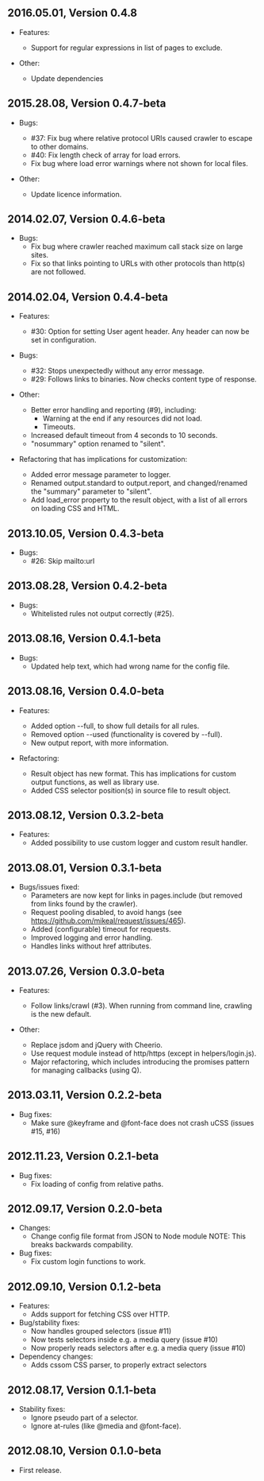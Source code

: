 ## 2016.05.01, Version 0.4.8

*   Features:
    - Support for regular expressions in list of pages to exclude.

*   Other:
    - Update dependencies

## 2015.28.08, Version 0.4.7-beta

*   Bugs:
    - #37: Fix bug where relative protocol URIs caused crawler to escape to
      other domains.
    - #40: Fix length check of array for load errors.
    - Fix bug where load error warnings where not shown for local files.

*   Other:
    - Update licence information.

## 2014.02.07, Version 0.4.6-beta

*   Bugs:
    - Fix bug where crawler reached maximum call stack size on large sites.
    - Fix so that links pointing to URLs with other protocols than http(s) are
      not followed.

## 2014.02.04, Version 0.4.4-beta

*   Features:
    - #30: Option for setting User agent header.
      Any header can now be set in configuration.

*   Bugs:
    - #32: Stops unexpectedly without any error message.
    - #29: Follows links to binaries.
      Now checks content type of response.

*   Other:
    - Better error handling and reporting (#9), including:
      - Warning at the end if any resources did not load.
      - Timeouts.
    - Increased default timeout from 4 seconds to 10 seconds.
    - "nosummary" option renamed to "silent".

*   Refactoring that has implications for customization:
    - Added error message parameter to logger.
    - Renamed output.standard to output.report, and changed/renamed the
      "summary" parameter to "silent".
    - Add load_error property to the result object, with a list of all errors
      on loading CSS and HTML.

## 2013.10.05, Version 0.4.3-beta

*   Bugs:
    - #26: Skip mailto:url

## 2013.08.28, Version 0.4.2-beta

*   Bugs:
    - Whitelisted rules not output correctly (#25).

## 2013.08.16, Version 0.4.1-beta

*   Bugs:
    - Updated help text, which had wrong name for the config file.

## 2013.08.16, Version 0.4.0-beta

*   Features:
    - Added option --full, to show full details for all rules.
    - Removed option --used (functionality is covered by --full).
    - New output report, with more information.

*   Refactoring:
    - Result object has new format. This has implications for custom
      output functions, as well as library use.
    - Added CSS selector position(s) in source file to result object.

## 2013.08.12, Version 0.3.2-beta

*   Features:
    - Added possibility to use custom logger and custom result handler.

## 2013.08.01, Version 0.3.1-beta

*   Bugs/issues fixed:
    - Parameters are now kept for links in pages.include (but removed from
      links found by the crawler).
    - Request pooling disabled, to avoid hangs
      (see https://github.com/mikeal/request/issues/465).
    - Added (configurable) timeout for requests.
    - Improved logging and error handling.
    - Handles links without href attributes.

## 2013.07.26, Version 0.3.0-beta

*   Features:
    - Follow links/crawl (#3).
      When running from command line, crawling is the new default.

*   Other:
    - Replace jsdom and jQuery with Cheerio.
    - Use request module instead of http/https (except in helpers/login.js).
    - Major refactoring, which includes introducing the promises pattern for
      managing callbacks (using Q).

## 2013.03.11, Version 0.2.2-beta

*   Bug fixes:
    - Make sure @keyframe and @font-face does not crash uCSS (issues #15, #16)

## 2012.11.23, Version 0.2.1-beta

*   Bug fixes:
    - Fix loading of config from relative paths.

## 2012.09.17, Version 0.2.0-beta

*   Changes:
    - Change config file format from JSON to Node module
      NOTE: This breaks backwards compability.
*   Bug fixes:
    - Fix custom login functions to work.

## 2012.09.10, Version 0.1.2-beta

*   Features:
    - Adds support for fetching CSS over HTTP.
*   Bug/stability fixes:
    - Now handles grouped selectors (issue #11)
    - Now tests selectors inside e.g. a media query (issue #10)
    - Now properly reads selectors after e.g. a media query (issue #10)
*   Dependency changes:
    - Adds cssom CSS parser, to properly extract selectors

## 2012.08.17, Version 0.1.1-beta

*   Stability fixes:
    - Ignore pseudo part of a selector.
    - Ignore at-rules (like @media and @font-face).

## 2012.08.10, Version 0.1.0-beta

*   First release.
